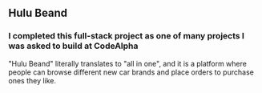 ## Hulu Beand
### I completed this full-stack project as one of many projects I was asked to build at CodeAlpha
"Hulu Beand" literally translates to "all in one", and it is a platform where people can browse different new car brands and place orders to purchase ones they like.






